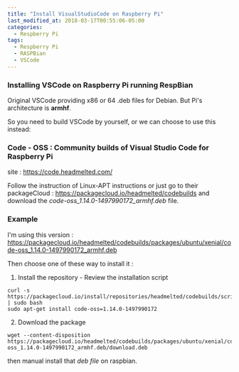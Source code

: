 ```yaml
---
title: "Install VisualStudioCode on Raspberry Pi"
last_modified_at: 2018-03-17T00:55:06-05:00
categories: 
  - Respberry Pi
tags:
  - Respberry Pi
  - RASPBian
  - VSCode
---
```


### Installing VSCode on Raspberry Pi running RespBian
Original VSCode providing x86 or 64 .deb files for Debian.
But Pi's architecture is **armhf**. 

So you need to build VSCode by yourself, 
or we can choose to use this instead:

### Code - OSS : Community builds of Visual Studio Code for Raspberry Pi
site : https://code.headmelted.com/

Follow the instruction of Linux-APT instructions or just go to their packageCloud : https://packagecloud.io/headmelted/codebuilds and download the *code-oss_1.14.0-1497990172_armhf.deb* file.

### Example
I'm using this version :
https://packagecloud.io/headmelted/codebuilds/packages/ubuntu/xenial/code-oss_1.14.0-1497990172_armhf.deb

Then choose one of these way to install it :
1.  Install the repository - Review the installation script
```
curl -s https://packagecloud.io/install/repositories/headmelted/codebuilds/script.deb.sh | sudo bash
sudo apt-get install code-oss=1.14.0-1497990172
```
2.  Download the package
```
wget --content-disposition https://packagecloud.io/headmelted/codebuilds/packages/ubuntu/xenial/code-oss_1.14.0-1497990172_armhf.deb/download.deb
```
then manual install that *deb file* on raspbian.



